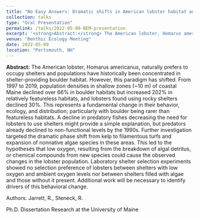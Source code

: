 ```yaml
---
title: "No Easy Answers: Dramatic shifts in American lobster habitat and demography in the Gulf of Maine"
collection: talks
type: "Oral Presentation"
permalink: /talks/2022-05-09-BEM-presentation
excerpt: '<strong>Abstract:</strong> The American lobster, Homarus americanus, naturally prefers to occupy shelters and populations have historically been concentrated in shelter-providing boulder habitat. However, this paradigm...' 
venue: "Benthic Ecology Meeting"
date: 2022-05-09
location: "Portsmouth, NH"
---
```


**Abstract:** The American lobster, Homarus americanus, naturally prefers to occupy shelters and populations have historically been concentrated in shelter-providing boulder habitat. However, this paradigm has shifted. From 1997 to 2019, population densities in shallow zones (~10 m) of coastal Maine declined over 66% in boulder habitats but increased 202% in relatively featureless habitats, and lobsters found using rocky shelters declined 30%. This represents a fundamental change in their behavior, ecology, and distribution; particularly with boulder being rarer than featureless habitats. A decline in predatory fishes decreasing the need for lobsters to use shelters might provide a simple explanation, but predators already declined to non-functional levels by the 1990s. Further investigation targeted the dramatic phase shift from kelp to filamentous turfs and expansion of nonnative algae species in these areas. This led to the hypotheses that low oxygen, resulting from the breakdown of algal detritus, or chemical compounds from new species could cause the observed changes in the lobster population. Laboratory shelter selection experiments showed no selection preference of lobsters between shelters with low oxygen and ambient oxygen levels nor between shelters filled with algae and those without it present. Additional work will be necessary to identify drivers of this behavioral change.

Authors: Jarrett, R., Steneck, R.

Ph.D. Dissertation Research at the University of Maine

